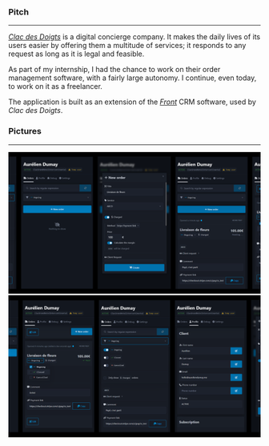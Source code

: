 ### Pitch

---
_[Clac des Doigts](https://clacdesdoigts.com/)_ is a digital concierge company. It makes the daily lives of its users 
easier by offering them a multitude of services; it responds to any request as long as it is legal and feasible.

As part of my internship, I had the chance to work on their order management software, with a fairly large autonomy. 
I continue, even today, to work on it as a freelancer.

The application is built as an extension of the _[Front](https://front.com/)_ CRM software, used by _Clac des Doigts_.

### Pictures

---
![Another selection of views](views1.png)
![A selection of views](views2.png)
